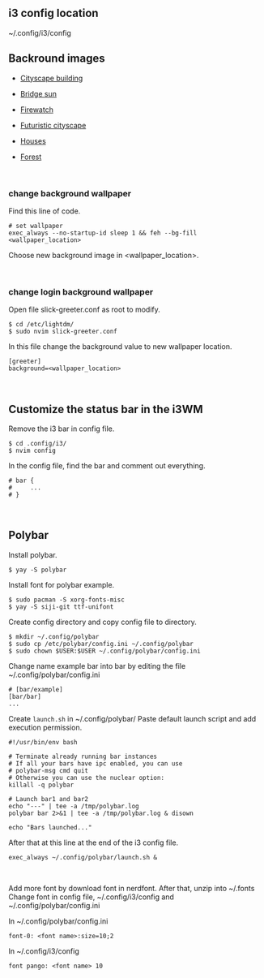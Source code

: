 ## i3 config location
~/.config/i3/config


## Backround images

- [Cityscape building](https://whvn.cc/yx76vg)

- [Bridge sun](https://whvn.cc/j59vq5)

- [Firewatch](https://whvn.cc/3z72w9)

- [Futuristic cityscape](https://whvn.cc/eyqe3k)

- [Houses](https://whvn.cc/7295o3)

- [Forest](https://whvn.cc/dgpy2m)

<br/>

### change background wallpaper
Find this line of code.
```shell
# set wallpaper
exec_always --no-startup-id sleep 1 && feh --bg-fill <wallpaper_location>
```
Choose new background image in <wallpaper_location>.

<br/>

### change login background wallpaper
Open file slick-greeter.conf as root to modify. 
```shell
$ cd /etc/lightdm/
$ sudo nvim slick-greeter.conf
```

In this file change the background value to new wallpaper location.
```
[greeter]
background=<wallpaper_location>
```

<br/>

## Customize the status bar in the i3WM

Remove the i3 bar in config file.
```
$ cd .config/i3/
$ nvim config
```

In the config file, find the bar and comment out everything.
```
# bar {
#     ...
# }
```

<br/>

## Polybar

Install polybar.
```shell
$ yay -S polybar
```

Install font for polybar example.
```shell
$ sudo pacman -S xorg-fonts-misc
$ yay -S siji-git ttf-unifont
```

Create config directory and copy config file to directory.
```shell
$ mkdir ~/.config/polybar
$ sudo cp /etc/polybar/config.ini ~/.config/polybar
$ sudo chown $USER:$USER ~/.config/polybar/config.ini
```

Change name example bar into bar by editing the file ~/.config/polybar/config.ini
```
# [bar/example]
[bar/bar]
...
```

Create `launch.sh` in ~/.config/polybar/
Paste default launch script and add execution permission.
```shell
#!/usr/bin/env bash

# Terminate already running bar instances
# If all your bars have ipc enabled, you can use 
# polybar-msg cmd quit
# Otherwise you can use the nuclear option:
killall -q polybar

# Launch bar1 and bar2
echo "---" | tee -a /tmp/polybar.log
polybar bar 2>&1 | tee -a /tmp/polybar.log & disown

echo "Bars launched..."
```

After that at this line at the end of the i3 config file.
```
exec_always ~/.config/polybar/launch.sh &
```

<br/>

Add more font by download font in nerdfont. After that, unzip into ~/.fonts
Change font in config file, ~/.config/i3/config and ~/.config/polybar/config.ini

In ~/.config/polybar/config.ini
```
font-0: <font name>:size=10;2
```

In ~/.config/i3/config
```
font pango: <font name> 10
```
